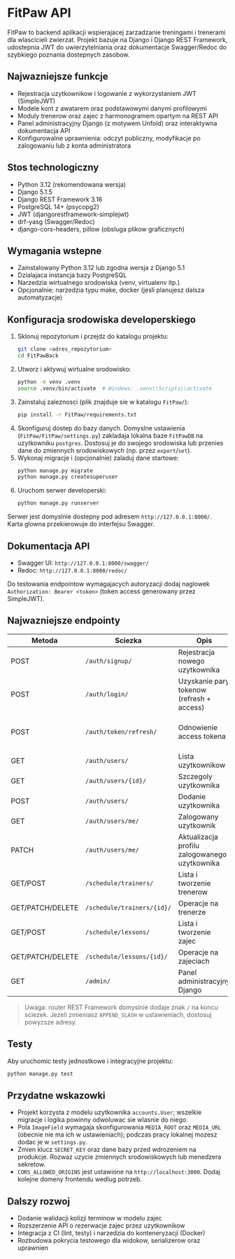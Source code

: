 # FitPaw API

FitPaw to backend aplikacji wspierajacej zarzadzanie treningami i trenerami dla wlascicieli zwierzat. Projekt bazuje na Django i Django REST Framework, udostepnia JWT do uwierzytelniania oraz dokumentacje Swagger/Redoc do szybkiego poznania dostepnych zasobow.

## Najwazniejsze funkcje
- Rejestracja uzytkownikow i logowanie z wykorzystaniem JWT (SimpleJWT)
- Modele kont z awatarem oraz podstawowymi danymi profilowymi
- Moduly trenerow oraz zajec z harmonogramem opartym na REST API
- Panel administracyjny Django (z motywem Unfold) oraz interaktywna dokumentacja API
- Konfigurowalne uprawnienia: odczyt publiczny, modyfikacje po zalogowaniu lub z konta administratora

## Stos technologiczny
- Python 3.12 (rekomendowana wersja)
- Django 5.1.5
- Django REST Framework 3.16
- PostgreSQL 14+ (psycopg2)
- JWT (djangorestframework-simplejwt)
- drf-yasg (Swagger/Redoc)
- django-cors-headers, pillow (obsluga plikow graficznych)

## Wymagania wstepne
- Zainstalowany Python 3.12 lub zgodna wersja z Django 5.1
- Dzialajaca instancja bazy PostgreSQL
- Narzedzia wirtualnego srodowiska (venv, virtualenv itp.)
- Opcjonalnie: narzedzia typu make, docker (jesli planujesz dalsza automatyzacje)

## Konfiguracja srodowiska developerskiego
1. Sklonuj repozytorium i przejdz do katalogu projektu:
   ```bash
   git clone <adres_repozytorium>
   cd FitPawBack
   ```
2. Utworz i aktywuj wirtualne srodowisko:
   ```bash
   python -m venv .venv
   source .venv/bin/activate  # Windows: .venv\\Scripts\\activate
   ```
3. Zainstaluj zaleznosci (plik znajduje sie w katalogu `FitPaw/`):
   ```bash
   pip install -r FitPaw/requirements.txt
   ```
4. Skonfiguruj dostep do bazy danych. Domyslne ustawienia (`FitPaw/FitPaw/settings.py`) zakladaja lokalna baze `FitPawDB` na uzytkowniku `postgres`. Dostosuj je do swojego srodowiska lub przenies dane do zmiennych srodowiskowych (np. przez `export`/`set`).
5. Wykonaj migracje i (opcjonalnie) zaladuj dane startowe:
   ```bash
   python manage.py migrate
   python manage.py createsuperuser
   ```
6. Uruchom serwer developerski:
   ```bash
   python manage.py runserver
   ```

Serwer jest domyslnie dostepny pod adresem `http://127.0.0.1:8000/`. Karta glowna przekierowuje do interfejsu Swagger.

## Dokumentacja API
- Swagger UI: `http://127.0.0.1:8000/swagger/`
- Redoc: `http://127.0.0.1:8000/redoc/`

Do testowania endpointow wymagajacych autoryzacji dodaj naglowek `Authorization: Bearer <token>` (token access generowany przez SimpleJWT).

## Najwazniejsze endpointy
| Metoda | Sciezka | Opis | Autoryzacja |
|--------|---------|------|-------------|
| POST | `/auth/signup/` | Rejestracja nowego uzytkownika | Nie |
| POST | `/auth/login/` | Uzyskanie pary tokenow (refresh + access) | Nie |
| POST | `/auth/token/refresh/` | Odnowienie access tokena | Nie (wymaga refresh tokena) |
| GET | `/auth/users/` | Lista uzytkownikow | Tak (admin) |
| GET | `/auth/users/{id}/` | Szczegoly uzytkownika | Tak |
| POST | `/auth/users/` | Dodanie uzytkownika | Nie |
| GET | `/auth/users/me/` | Zalogowany uzytkownik | Tak |
| PATCH | `/auth/users/me/` | Aktualizacja profilu zalogowanego uzytkownika | Tak |
| GET/POST | `/schedule/trainers/` | Lista i tworzenie trenerow | GET: Nie, POST: Tak |
| GET/PATCH/DELETE | `/schedule/trainers/{id}/` | Operacje na trenerze | Tak |
| GET/POST | `/schedule/lessons/` | Lista i tworzenie zajec | GET: Nie, POST: Tak |
| GET/PATCH/DELETE | `/schedule/lessons/{id}/` | Operacje na zajeciach | Tak |
| GET | `/admin/` | Panel administracyjny Django | Tak (konto staff) |

> Uwaga: router REST Framework domyslnie dodaje znak `/` na koncu sciezek. Jezeli zmieniasz `APPEND_SLASH` w ustawieniach, dostosuj powyzsze adresy.

## Testy
Aby uruchomic testy jednostkowe i integracyjne projektu:
```bash
python manage.py test
```

## Przydatne wskazowki
- Projekt korzysta z modelu uzytkownika `accounts.User`; wszelkie migracje i logika powinny odwoluwac sie wlasnie do niego.
- Pola `ImageField` wymagaja skonfigurowania `MEDIA_ROOT` oraz `MEDIA_URL` (obecnie nie ma ich w ustawieniach); podczas pracy lokalnej mozesz dodac je w `settings.py`.
- Zmien klucz `SECRET_KEY` oraz dane bazy przed wdrozeniem na produkcje. Rozwaz uzycie zmiennych srodowiskowych lub menedzera sekretow.
- `CORS_ALLOWED_ORIGINS` jest ustawione na `http://localhost:3000`. Dodaj kolejne domeny frontendu wedlug potrzeb.

## Dalszy rozwoj
- Dodanie walidacji kolizji terminow w modelu zajec
- Rozszerzenie API o rezerwacje zajec przez uzytkownikow
- Integracja z CI (lint, testy) i narzedzia do konteneryzacji (Docker)
- Rozbudowa pokrycia testowego dla widokow, serializerow oraz uprawnien
